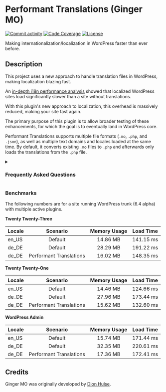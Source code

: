 # Performant Translations (Ginger MO)

[![Commit activity](https://img.shields.io/github/commit-activity/m/swissspidy/performant-translations)](https://github.com/swissspidy/performant-translations/pulse/monthly)
[![Code Coverage](https://codecov.io/gh/swissspidy/performant-translations/branch/main/graph/badge.svg)](https://codecov.io/gh/swissspidy/performant-translations)
[![License](https://img.shields.io/github/license/swissspidy/performant-translations)](https://github.com/swissspidy/performant-translations/blob/main/LICENSE)

Making internationalization/localization in WordPress faster than ever before.

## Description

This project uses a new approach to handle translation files in WordPress, making localization blazing fast.

An [in-depth i18n performance analysis](https://make.wordpress.org/core/2023/07/24/i18n-performance-analysis/) showed
that localized WordPress sites load significantly slower than a site without translations.

With this plugin's new approach to localization, this overhead is massively reduced, making your site fast again.

The primary purpose of this plugin is to allow broader testing of these enhancements, for which the goal is to eventually land in WordPress core.

Performant Translations supports multiple file formats (`.mo`, `.php`, and `.json`), as well as multiple text domains and locales loaded at the same time.
By default, it converts existing `.mo` files to `.php` and afterwards only loads the translations from the `.php` file.

<details>
<summary><h3>Frequently Asked Questions</h3></summary>

#### What makes this plugin so fast?

By converting `.mo` files to `.php` files, the translations can be parsed much faster.
Plus, `.php` files can be stored in the so-called [OPcache](https://www.php.net/manual/en/book.opcache.php), which provides an additional speed boost.

#### Can I use this plugin on my production site?

While the plugin is mostly considered to be a beta testing plugin, it has been tested and established to a degree where it should be okay to use in production.
Still, as with every plugin, you are doing so at your own risk.

#### Do I need to do anything special to enable this plugin?

No. Once the plugin is activated, it just works. If you run into issues, please open a new support topic.

#### Can I safely remove this plugin after installation?

Yes. Once you deactivate and uninstall the plugin, all `.php` files generated by it will be removed from the server.

#### How can I contribute to the plugin?

Contributions are always welcome! Learn more about how to get involved in the [Core Performance Team Handbook](https://make.wordpress.org/performance/handbook/get-involved/).

#### Where can I submit my plugin feedback?

If you have suggestions or requests for new features, you can submit them as an issue on the [GitHub repository](https://github.com/swissspidy/performant-translations).

If you need help with troubleshooting or have a question about the plugin, please [create a new topic on our support forum](https://wordpress.org/support/plugin/performant-translations/#new-topic-0).

</details>

### Benchmarks

The following numbers are for a site running WordPress trunk (6.4 alpha) with multiple active plugins.

**Twenty Twenty-Three**

| Locale |        Scenario         | Memory Usage | Load Time |
|:-------|:-----------------------:|:------------:|:---------:|
| en_US  |         Default         |   14.86 MB   | 141.15 ms |
| de_DE  |         Default         |   28.29 MB   | 191.22 ms |
| de_DE  | Performant Translations |   16.02 MB   | 148.35 ms |

**Twenty Twenty-One**

| Locale |        Scenario         | Memory Usage | Load Time |
|:-------|:-----------------------:|:------------:|:---------:|
| en_US  |         Default         |   14.46 MB   | 124.66 ms |
| de_DE  |         Default         |   27.96 MB   | 173.44 ms |
| de_DE  | Performant Translations |   15.62 MB   | 132.60 ms |

**WordPress Admin**

| Locale |        Scenario         | Memory Usage | Load Time |
|:-------|:-----------------------:|:------------:|:---------:|
| en_US  |         Default         |   15.74 MB   | 171.44 ms |
| de_DE  |         Default         |   32.35 MB   | 220.61 ms |
| de_DE  | Performant Translations |   17.36 MB   | 172.41 ms |

## Credits

Ginger MO was originally developed by [Dion Hulse](https://github.com/dd32/ginger-mo).
